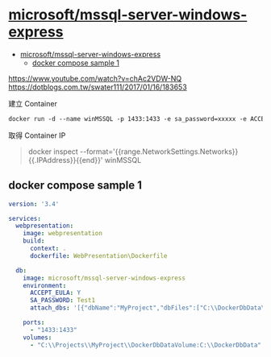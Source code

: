 # [microsoft/mssql-server-windows-express]()

- [microsoft/mssql-server-windows-express](#microsoftmssql-server-windows-express)
  - [docker compose sample 1](#docker-compose-sample-1)


https://www.youtube.com/watch?v=chAc2VDW-NQ
https://dotblogs.com.tw/swater111/2017/01/16/183653


建立 Container

```dockerfile
docker run -d --name winMSSQL -p 1433:1433 -e sa_password=xxxxx -e ACCEPT_EULA=Y microsoft/mssql-server-windows-express
```

取得 Container IP

> docker inspect --format='{{range.NetworkSettings.Networks}}{{.IPAddress}}{{end}}' winMSSQL

## docker compose sample 1

```yml
version: '3.4'

services:
  webpresentation:
    image: webpresentation
    build:
      context: .
      dockerfile: WebPresentation\Dockerfile

  db:
    image: microsoft/mssql-server-windows-express
    environment:
      ACCEPT_EULA: Y
      SA_PASSWORD: Test1
      attach_dbs: '[{"dbName":"MyProject","dbFiles":["C:\\DockerDbData\\MyProject.mdf","C:\\DockerDbData\\MyProject_log.ldf"]}]'

    ports:
      - "1433:1433"
    volumes:
      - "C:\\Projects\\MyProject\\DockerDbDataVolume:C:\\DockerDbData"
```
